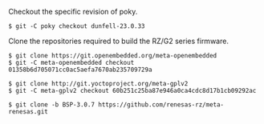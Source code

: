 Checkout the specific revision of poky.

```
$ git -C poky checkout dunfell-23.0.33
```

Clone the repositories required to build the RZ/G2 series firmware.

```
$ git clone https://git.openembedded.org/meta-openembedded
$ git -C meta-openembedded checkout 01358b6d705071cc0ac5aefa7670ab235709729a

$ git clone http://git.yoctoproject.org/meta-gplv2
$ git -C meta-gplv2 checkout 60b251c25ba87e946a0ca4cdc8d17b1cb09292ac

$ git clone -b BSP-3.0.7 https://github.com/renesas-rz/meta-renesas.git
```

